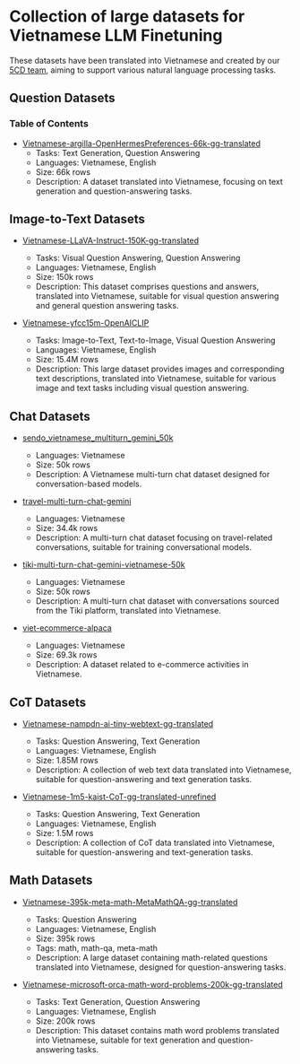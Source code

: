 # Collection of large datasets for Vietnamese LLM Finetuning

These datasets have been translated into Vietnamese and created by our [5CD team](https://huggingface.co/5CD-AI), aiming to support various natural language processing tasks.

## Question Datasets

### Table of Contents

- [Vietnamese-argilla-OpenHermesPreferences-66k-gg-translated](#)
  - Tasks: Text Generation, Question Answering
  - Languages: Vietnamese, English
  - Size: 66k rows
  - Description: A dataset translated into Vietnamese, focusing on text generation and question-answering tasks.

## Image-to-Text Datasets

- [Vietnamese-LLaVA-Instruct-150K-gg-translated](https://huggingface.co/datasets/5CD-AI/Vietnamese-LLaVA-Instruct-150K-gg-translated)
  - Tasks: Visual Question Answering, Question Answering
  - Languages: Vietnamese, English
  - Size: 150k rows
  - Description: This dataset comprises questions and answers, translated into Vietnamese, suitable for visual question answering and general question answering tasks.
    
- [Vietnamese-yfcc15m-OpenAICLIP](#)
  - Tasks: Image-to-Text, Text-to-Image, Visual Question Answering
  - Languages: Vietnamese, English
  - Size: 15.4M rows
  - Description: This large dataset provides images and corresponding text descriptions, translated into Vietnamese, suitable for various image and text tasks including visual question answering.

## Chat Datasets

- [sendo_vietnamese_multiturn_gemini_50k](#)
  - Languages: Vietnamese
  - Size: 50k rows
  - Description: A Vietnamese multi-turn chat dataset designed for conversation-based models.

- [travel-multi-turn-chat-gemini](#)
  - Languages: Vietnamese
  - Size: 34.4k rows
  - Description: A multi-turn chat dataset focusing on travel-related conversations, suitable for training conversational models.

- [tiki-multi-turn-chat-gemini-vietnamese-50k](#)
  - Languages: Vietnamese
  - Size: 50k rows
  - Description: A multi-turn chat dataset with conversations sourced from the Tiki platform, translated into Vietnamese.

- [viet-ecommerce-alpaca](#)
  - Languages: Vietnamese
  - Size: 69.3k rows
  - Description: A dataset related to e-commerce activities in Vietnamese.

## CoT Datasets

- [Vietnamese-nampdn-ai-tiny-webtext-gg-translated](#)
  - Tasks: Question Answering, Text Generation
  - Languages: Vietnamese, English
  - Size: 1.85M rows
  - Description: A collection of web text data translated into Vietnamese, suitable for question-answering and text generation tasks.
 
- [Vietnamese-1m5-kaist-CoT-gg-translated-unrefined](#)
  - Tasks: Question Answering, Text Generation
  - Languages: Vietnamese, English
  - Size: 1.5M rows
  - Description: A collection of CoT data translated into Vietnamese, suitable for question-answering and text-generation tasks.

## Math Datasets

- [Vietnamese-395k-meta-math-MetaMathQA-gg-translated](#)
  - Tasks: Question Answering
  - Languages: Vietnamese, English
  - Size: 395k rows
  - Tags: math, math-qa, meta-math
  - Description: A large dataset containing math-related questions translated into Vietnamese, designed for question-answering tasks.

- [Vietnamese-microsoft-orca-math-word-problems-200k-gg-translated](#)
  - Tasks: Text Generation, Question Answering
  - Languages: Vietnamese, English
  - Size: 200k rows
  - Description: This dataset contains math word problems translated into Vietnamese, suitable for text generation and question-answering tasks.
